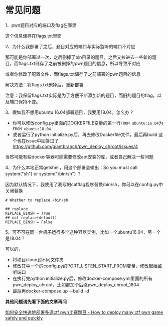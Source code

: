 # 常见问题

1、pwn题目对应的端口及flag在哪里

这个信息储存在flags.txt里面

2、为什么我部署了之后，题目对应的端口与实际监听的端口不对应

那可能是你部署过一次，之后删掉了bin目录的题目，之后又拉进去一些新的题目，而flags.txt储存了之前被删掉的pwn题目的信息，所以导致不对应

或者你修改了配置文件，而flags.txt储存了之前部署的pwn题目的信息

解决方法：将flags.txt删掉后，重新部署

注意：我保留flags.txt实际是为了方便不断添加新的题目，而旧的题目的flag，以及端口保持不变。

3、假如我不想用ubuntu 16.04部署题目，我要用18.04，怎么办？

- 你可以修改config.py里面的DOCKERFILE变量的第一行`FROM ubuntu:16.04`为`FROM ubuntu:18.04`
- 或者运行了python initialize.py后，再去修改Dockerfile文件，最后再build
这个也在issue中回答过了
https://github.com/giantbranch/pwn_deploy_chroot/issues/4

当然可能有些docker容器可能需要修改apt安装的库，或者自己解决一些问题

4、为什么本地正常getshell，用这个部署会输出：So you must call system(\"sh\") or system(\"/bin/sh\") ？

因为默认情况下，我使用了我写的catflag程序替换/bin/sh，你可以在config.py中关闭替换

```
# Whether to replace /bin/sh

## replace
REPLACE_BINSH = True
## not replace(default)
REPLACE_BINSH = False
```

5、可不可在同一台机子运行多个这种容器实例，比如一个ubuntu16.04，另一个是18.04？

可以的，

- 将项目clone到不同文件夹
- 修改其中一个的config.py的PORT_LISTEN_START_FROM变量，修改起始监听端口
- 在执行完python initialize.py后，修改docker-compose.yml里面的所有pwn_deploy_chroot，比如都加个后缀pwn_deploy_chroot_1804
- 最后再docker-compose up --build -d


**其他问题请先看下面的文章再问**

[如何安全快速地部署多道ctf pwn比赛题目 - How to deploy many ctf pwn game safely and quickly](http://www.giantbranch.cn/2018/09/24/%E5%A6%82%E4%BD%95%E5%AE%89%E5%85%A8%E5%BF%AB%E9%80%9F%E5%9C%B0%E9%83%A8%E7%BD%B2%E5%A4%9A%E9%81%93ctf%20pwn%E6%AF%94%E8%B5%9B%E9%A2%98%E7%9B%AE/)










